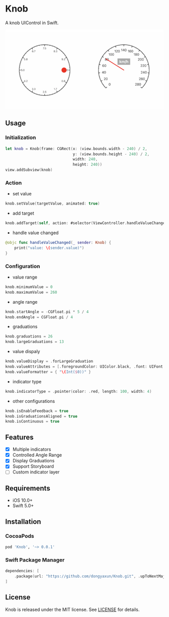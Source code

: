 # Knob

A knob UIControl in Swift.

![indicator](./Images/indicator.PNG)

## Usage

### Initialization

```swift
let knob = Knob(frame: CGRect(x: (view.bounds.width - 240) / 2,
                              y: (view.bounds.height - 240) / 2,
                              width: 240,
                              height: 240))
view.addSubview(knob)
```

### Action

- set value

```swift
knob.setValue(targetValue, animated: true)
```

- add target

```swift
knob.addTarget(self, action: #selector(ViewController.handleValueChanged(_:)), for: .valueChanged)
```

- handle value changed

```swift
@objc func handleValueChanged(_ sender: Knob) {
    print("value: \(sender.value)")
}
```

### Configuration

- value range

```swift
knob.minimumValue = 0
knob.maximumValue = 260
```

- angle range

```swift
knob.startAngle = -CGFloat.pi * 5 / 4
knob.endAngle = CGFloat.pi / 4
```

- graduations

```swift
knob.graduations = 26
knob.largeGraduations = 13
```

- value dispaly

```swift
knob.valueDisplay = .forLargeGraduation
knob.valueAttributes = [.foregroundColor: UIColor.black, .font: UIFont.systemFont(ofSize: 16) ]
knob.valueFormatter = { "\(Int($0))" }
```

- indicator type

```swift
knob.indicatorType = .pointer(color: .red, length: 100, width: 4)
```

- other configurations

```swift
knob.isEnableFeedback = true
knob.isGraduationsAligned = true
knob.isContinuous = true
```


## Features

- [x] Multiple indicators
- [x] Controlled Angle Range
- [x] Display Graduations
- [x] Support Storyboard
- [ ] Custom indicator layer

## Requirements

- iOS 10.0+
- Swift 5.0+

## Installation

### CocoaPods

```ruby
pod 'Knob', '~> 0.0.1'
```

### Swift Package Manager

```swift
dependencies: [
    .package(url: "https://github.com/dongyaxun/Knob.git", .upToNextMajor(from: "0.0.1"))
]
```

## License

Knob is released under the MIT license. See [LICENSE](./LICENSE) for details.
